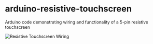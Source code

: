 # arduino-resistive-touchscreen
Arduino code demonstrating wiring and functionality of a 5-pin resistive touchscreen

![Resistive Touchscreen Wiring](https://github.com/playfultechnology/arduino-resistive-touchscreen/blob/master/Resistive%20Touchscreen_bb.jpg)
